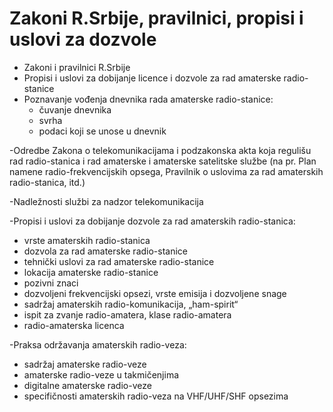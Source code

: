 # Zakoni R.Srbije, pravilnici, propisi i uslovi za dozvole

- Zakoni i pravilnici R.Srbije
- Propisi i uslovi za dobijanje licence i dozvole za rad amaterske radio-stanice
- Poznavanje vođenja dnevnika rada amaterske radio-stanice:
  - čuvanje dnevnika
  - svrha
  - podaci koji se unose u dnevnik

-Odredbe Zakona o telekomunikacijama i podzakonska akta koja regulišu rad radio-stanica i rad amaterske i amaterske satelitske službe (na pr. Plan namene radio-frekvencijskih opsega, Pravilnik o uslovima za rad amaterskih radio-stanica, itd.)

-Nadležnosti službi za nadzor telekomunikacija

-Propisi i uslovi za dobijanje dozvole za rad amaterskih radio-stanica:
- vrste amaterskih radio-stanica
- dozvola za rad amaterske radio-stanice
- tehnički uslovi za rad amaterske radio-stanice
- lokacija amaterske radio-stanice
- pozivni znaci
- dozvoljeni frekvencijski opsezi, vrste emisija i dozvoljene snage
- sadržaj amaterskih radio-komunikacija, „ham-spirit“
- ispit za zvanje radio-amatera, klase radio-amatera
- radio-amaterska licenca

-Praksa održavanja amaterskih radio-veza:
- sadržaj amaterske radio-veze
- amaterske radio-veze u takmičenjima
- digitalne amaterske radio-veze 
- specifičnosti amaterskih radio-veza na VHF/UHF/SHF opsezima


